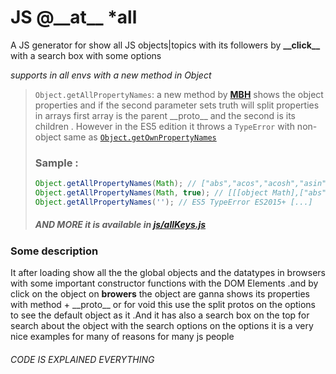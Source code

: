 # JS @\_\_at\_\_ *all
A JS generator for show all JS objects|topics with its followers by __\_\_click\_\___ with a search box with some options

*supports in all envs with a new method in Object* 
> `Object.getAllPropertyNames`: a new method by [**MBH**](https://github.com/Basel-Alhajeri-MBH) shows the object properties and if the second parameter sets truth will split properties in arrays first array is the parent \_\_proto\_\_ and the second is its children . However in the ES5 edition it throws a `TypeError` with non-object same as [`Object.getOwnPropertyNames`](https://wiki.developer.mozilla.org/en-US/docs/Web/JavaScript/Reference/Global_Objects/Object/getOwnPropertyNames)
> ### Sample :
> ```javascript
> Object.getAllPropertyNames(Math); // ["abs","acos","acosh","asin","asinh","atan","atanh","atan2","ceil","cbrt","expm1","clz32","cos","cosh","exp","floor","fround","hypot","imul","log","log1p","log2","log10","max","min","pow","random","round","sign","sin","sinh","sqrt","tan","tanh","trunc","E","LN10","LN2","LOG10E","LOG2E","PI","SQRT1_2","SQRT2","constructor","__defineGetter__","__defineSetter__","hasOwnProperty","__lookupGetter__","__lookupSetter__","isPrototypeOf","propertyIsEnumerable","toString","valueOf","__proto__","toLocaleString"]
> Object.getAllPropertyNames(Math, true); // [[[object Math],["abs","acos","acosh","asin","asinh","atan","atanh","atan2","ceil","cbrt","expm1","clz32","cos","cosh","exp","floor","fround","hypot","imul","log","log1p","log2","log10","max","min","pow","random","round","sign","sin","sinh","sqrt","tan","tanh","trunc","E","LN10","LN2","LOG10E","LOG2E","PI","SQRT1_2","SQRT2"]],[[object Object],["constructor","__defineGetter__","__defineSetter__","hasOwnProperty","__lookupGetter__","__lookupSetter__","isPrototypeOf","propertyIsEnumerable","toString","valueOf","__proto__","toLocaleString"]]
> Object.getAllPropertyNames(''); // ES5 TypeError ES2015+ [...]
> ```
> ##### AND MORE *it is available in [js/allKeys.js](https://github.com/Basel-Alhajeri-MBH/JS-__at__-all/blob/master/js/allKeys.js)*



### Some description
It after loading show all the the global objects and the datatypes in browsers with some important constructor functions with the DOM Elements .and by click on the object on __browers__ the object are ganna shows its properties with method + \_\_proto\_\_ or for void this use the split protos on the options to see the default object as it .And it has also a search box on the top for search about the object with the search options on the options it is a very nice examples for many of reasons for many js people

###### CODE IS EXPLAINED EVERYTHING
